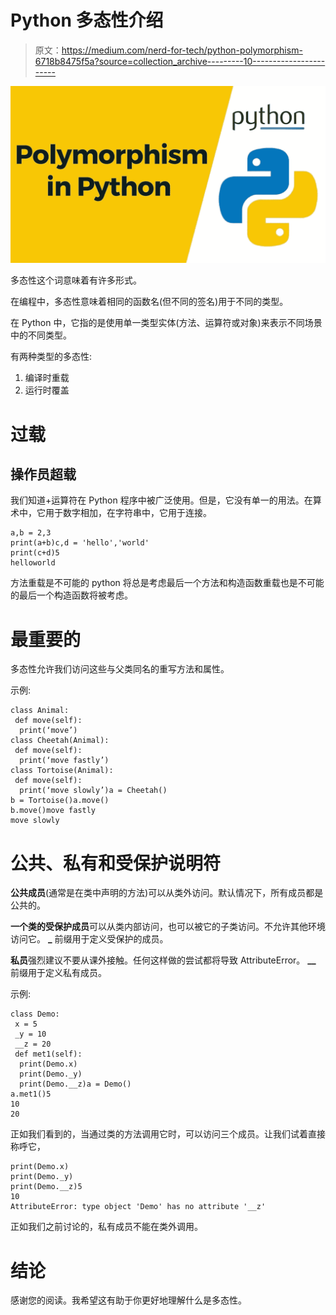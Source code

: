# Python 多态性介绍

> 原文：<https://medium.com/nerd-for-tech/python-polymorphism-6718b8475f5a?source=collection_archive---------10----------------------->

![](img/9a490e37a4926ea16fb52ff7dc5e1bfc.png)

多态性这个词意味着有许多形式。

在编程中，多态性意味着相同的函数名(但不同的签名)用于不同的类型。

在 Python 中，它指的是使用单一类型实体(方法、运算符或对象)来表示不同场景中的不同类型。

有两种类型的多态性:

1.  编译时重载
2.  运行时覆盖

# 过载

## **操作员超载**

我们知道+运算符在 Python 程序中被广泛使用。但是，它没有单一的用法。在算术中，它用于数字相加，在字符串中，它用于连接。

```
a,b = 2,3
print(a+b)c,d = 'hello','world'
print(c+d)5
helloworld
```

方法重载是不可能的 python 将总是考虑最后一个方法和构造函数重载也是不可能的最后一个构造函数将被考虑。

# 最重要的

多态性允许我们访问这些与父类同名的重写方法和属性。

示例:

```
class Animal:
 def move(self):
  print(‘move’)
class Cheetah(Animal):
 def move(self):
  print(‘move fastly’)
class Tortoise(Animal):
 def move(self):
  print(‘move slowly’)a = Cheetah()
b = Tortoise()a.move()
b.move()move fastly
move slowly
```

# 公共、私有和受保护说明符

**公共成员**(通常是在类中声明的方法)可以从类外访问。默认情况下，所有成员都是公共的。

**一个类的受保护成员**可以从类内部访问，也可以被它的子类访问。不允许其他环境访问它。 **_** 前缀用于定义受保护的成员。

**私员**强烈建议不要从课外接触。任何这样做的尝试都将导致 AttributeError。 **__** 前缀用于定义私有成员。

示例:

```
class Demo:
 x = 5
 _y = 10
 __z = 20
 def met1(self):
  print(Demo.x)
  print(Demo._y)
  print(Demo.__z)a = Demo()
a.met1()5
10
20
```

正如我们看到的，当通过类的方法调用它时，可以访问三个成员。让我们试着直接称呼它，

```
print(Demo.x)  
print(Demo._y)
print(Demo.__z)5
10
AttributeError: type object 'Demo' has no attribute '__z'
```

正如我们之前讨论的，私有成员不能在类外调用。

# 结论

感谢您的阅读。我希望这有助于你更好地理解什么是多态性。